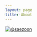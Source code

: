 ```yaml
---
layout: page
title: About
---
```


[![@saezoon](https://drive.google.com/uc?id=1fdICUqcJO51fVf9I6uPsJSqIBJ9a9LBD)](https://instagram.com/saezoon/)